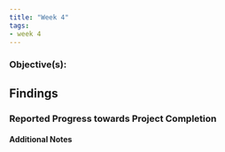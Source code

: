 ```yaml
---
title: "Week 4"
tags:
- week 4
---
```


### Objective(s): 


## Findings 


### Reported Progress towards Project Completion


#### Additional Notes

